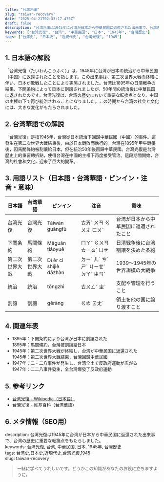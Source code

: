 ```yaml
---
title: "台湾光復"
slug: "taiwan-recovery"
date: "2025-04-21T02:33:17.476Z"
draft: false
description: "台湾光復は1945年に台湾が日本から中華民国に返還された出来事で、台湾の歴史に重要な転換点をもたらしました。"
keywords: ["台湾光復", "台湾", "中華民国", "日本", "1945年", "台灣歷史"]
tags: ["台湾史", "日本史", "近現代史", "台湾光復", "1945"]
---
```


## 1. 日本語の解説  
「台湾光復（たいわんこうふく）」は、1945年に台湾が日本の統治から中華民国（中国）に返還されたことを指します。この出来事は、第二次世界大戦の終結に伴い、日本が敗戦したことにより実施されました。台湾は1895年の日清戦争の結果、下関条約によって日本に割譲されましたが、50年間の統治後に中華民国に返されたのです。台湾光復は、台湾の歴史において重要な転換点となり、中国の主権の下で再び統治されることになりました。この時期から台湾の社会と文化には、大きな変化がもたらされました。

## 2. 台湾華語での解説  
「台灣光復」是指1945年，台灣從日本統治下回歸中華民國（中國）的事件。這發生在第二次世界大戰結束後，由於日本戰敗而執行的。台灣在1895年甲午戰爭後，因馬關條約被割讓給日本，但在統治50年後回歸中華民國。台灣光復是台灣歷史上的重要轉折點，使得台灣在中國的主權下再度接受管治。這段期間開始，台灣的社會和文化，迎來了巨大的變革。

## 3. 用語リスト（日本語・台湾華語・ピンイン・注音・意味）  
| 日本語      | 台湾華語     | ピンイン  | 注音    | 意味                                   |
|-------------|-------------|-----------|---------|----------------------------------------|
| 台湾光復    | 台灣光復    | Táiwān guāngfù | ㄊㄞˊ ㄨㄢ ㄍㄨㄤ ㄈㄨˋ | 台湾が日本から中華民国に返還されたこと       |
| 下関条約    | 馬關條約    | Mǎguān tiáoyuē | ㄇㄚˇ ㄍㄨㄢ ㄊㄧㄠˊ ㄩㄝ      | 日清戦争後に台湾割譲を決めた条約           |
| 第二次世界大戦 | 第二次世界大戰 | Dì èr cì shìjiè dàzhàn | ㄉㄧˋ ㄦˋ ㄘˋ ㄕˋ ㄐㄧㄝˋ ㄉㄚˋ ㄓㄢˋ | 1939～1945年の世界規模の大戦争            |
| 統治        | 統治        | tǒngzhì   | ㄊㄨㄥˇ ㄓˋ | 支配や管理を行うこと                      |
| 割譲        | 割讓        | gēràng   | ㄍㄜ ㄖㄤˋ | 領土を他の国に譲り渡すこと                |

## 4. 関連年表  
- 1895年：下関条約により台湾が日本に割譲された  
  1895年：馬關條約，台灣被割讓給日本  
- 1945年：第二次世界大戦が終結し、台湾が中華民国に返還された  
  1945年：第二次世界大戰結束，台灣回歸中華民國  
- 1947年：二・二八事件が発生し、台湾全土で反政府運動が広がる  
  1947年：二二八事件發生，全台灣爆發了反政府運動  

## 5. 参考リンク  
- [台湾光復 - Wikipedia（日本語）](https://ja.wikipedia.org/wiki/%E5%8F%B0%E6%B9%BE%E5%85%89%E5%BE%A9)  
- [台灣光復 - 維基百科（台湾華語）](https://zh.wikipedia.org/wiki/%E5%8F%B0%E7%81%A3%E5%85%89%E5%BE%A9)

## 6. メタ情報（SEO用）  
description: 台湾光復は1945年に台湾が日本から中華民国に返還された出来事で、台湾の歴史に重要な転換点をもたらしました。  
keywords: 台湾光復, 台湾, 中華民国, 日本, 1945年, 台灣歷史  
tags: 台湾史,日本史,近現代史,台湾光復,1945  
slug: taiwan-recovery

> 一緒に学べてうれしいです。どうかこの知識があなたのお役に立ちますように。